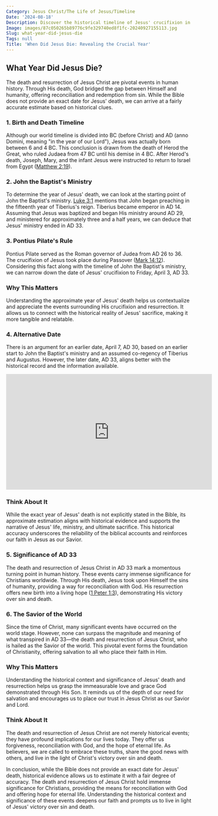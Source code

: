 ```yaml
---
Category: Jesus Christ/The Life of Jesus/Timeline
Date: '2024-08-18'
Description: Discover the historical timeline of Jesus' crucifixion in this article that explores the year of Jesus' death, shedding light on this significant event.
Image: images/87c050265b89776c9fe329740ed8f1fc-20240927155113.jpg
Slug: what-year-did-jesus-die
Tags: null
Title: 'When Did Jesus Die: Revealing the Crucial Year'
---
```


## What Year Did Jesus Die?

The death and resurrection of Jesus Christ are pivotal events in human history. Through His death, God bridged the gap between Himself and humanity, offering reconciliation and redemption from sin. While the Bible does not provide an exact date for Jesus' death, we can arrive at a fairly accurate estimate based on historical clues.

### 1. Birth and Death Timeline

Although our world timeline is divided into BC (before Christ) and AD (anno Domini, meaning "in the year of our Lord"), Jesus was actually born between 6 and 4 BC. This conclusion is drawn from the death of Herod the Great, who ruled Judaea from 47 BC until his demise in 4 BC. After Herod's death, Joseph, Mary, and the infant Jesus were instructed to return to Israel from Egypt ([Matthew 2:19](https://www.bibleref.com/Matthew/2/Matthew-2-19.html)).

### 2. John the Baptist's Ministry

To determine the year of Jesus' death, we can look at the starting point of John the Baptist's ministry. [Luke 3:1](https://www.bibleref.com/Luke/3/Luke-3-1.html) mentions that John began preaching in the fifteenth year of Tiberius's reign. Tiberius became emperor in AD 14. Assuming that Jesus was baptized and began His ministry around AD 29, and ministered for approximately three and a half years, we can deduce that Jesus' ministry ended in AD 33.

### 3. Pontius Pilate's Rule

Pontius Pilate served as the Roman governor of Judea from AD 26 to 36. The crucifixion of Jesus took place during Passover ([Mark 14:12](https://www.bibleref.com/Mark/14/Mark-14-12.html)). Considering this fact along with the timeline of John the Baptist's ministry, we can narrow down the date of Jesus' crucifixion to Friday, April 3, AD 33.

### Why This Matters

Understanding the approximate year of Jesus' death helps us contextualize and appreciate the events surrounding His crucifixion and resurrection. It allows us to connect with the historical reality of Jesus' sacrifice, making it more tangible and relatable.

### 4. Alternative Date

There is an argument for an earlier date, April 7, AD 30, based on an earlier start to John the Baptist's ministry and an assumed co-regency of Tiberius and Augustus. However, the later date, AD 33, aligns better with the historical record and the information available.


<iframe width="560" height="315" src="https://www.youtube.com/embed/PRVuDJvTLAM" frameborder="0" allow="autoplay; encrypted-media" allowfullscreen></iframe>


### Think About It

While the exact year of Jesus' death is not explicitly stated in the Bible, its approximate estimation aligns with historical evidence and supports the narrative of Jesus' life, ministry, and ultimate sacrifice. This historical accuracy underscores the reliability of the biblical accounts and reinforces our faith in Jesus as our Savior.

### 5. Significance of AD 33

The death and resurrection of Jesus Christ in AD 33 mark a momentous turning point in human history. These events carry immense significance for Christians worldwide. Through His death, Jesus took upon Himself the sins of humanity, providing a way for reconciliation with God. His resurrection offers new birth into a living hope ([1 Peter 1:3](https://www.bibleref.com/1-Peter/1/1-Peter-1-3.html)), demonstrating His victory over sin and death.

### 6. The Savior of the World

Since the time of Christ, many significant events have occurred on the world stage. However, none can surpass the magnitude and meaning of what transpired in AD 33—the death and resurrection of Jesus Christ, who is hailed as the Savior of the world. This pivotal event forms the foundation of Christianity, offering salvation to all who place their faith in Him.

### Why This Matters

Understanding the historical context and significance of Jesus' death and resurrection helps us grasp the immeasurable love and grace God demonstrated through His Son. It reminds us of the depth of our need for salvation and encourages us to place our trust in Jesus Christ as our Savior and Lord.

### Think About It

The death and resurrection of Jesus Christ are not merely historical events; they have profound implications for our lives today. They offer us forgiveness, reconciliation with God, and the hope of eternal life. As believers, we are called to embrace these truths, share the good news with others, and live in the light of Christ's victory over sin and death.

In conclusion, while the Bible does not provide an exact date for Jesus' death, historical evidence allows us to estimate it with a fair degree of accuracy. The death and resurrection of Jesus Christ hold immense significance for Christians, providing the means for reconciliation with God and offering hope for eternal life. Understanding the historical context and significance of these events deepens our faith and prompts us to live in light of Jesus' victory over sin and death.